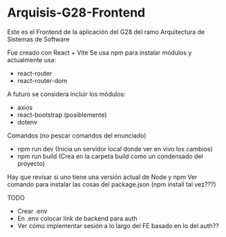 # Arquisis-G28-Frontend

Este es el Frontend de la aplicación del G28 del ramo Arquitectura de Sistemas de Software

Fue creado con React + Vite
Se usa npm para instalar módulos y actualmente usa:
 - react-router
 - react-router-dom

A futuro se considera incluir los módulos:
 - axios
 - react-bootstrap (posiblemente)
 - dotenv


 Comandos (no pescar comandos del enunciado)
 - npm run dev (Inicia un servidor local donde ver en vivo los cambios)
 - npm run build (Crea en la carpeta build como un condensado del proyecto)

 Hay que revisar si uno tiene una versión actual de Node y npm
 Ver comando para instalar las cosas del package.json (npm install tal vez???)


 TODO
 - Crear .env
 - En .env colocar link de backend para auth
 - Ver cómo implementar sesión a lo largo del FE basado en lo del auth??
